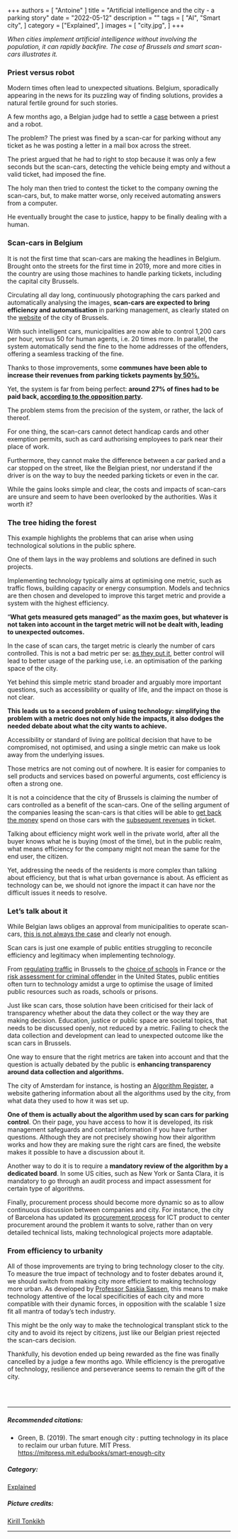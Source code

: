 +++
authors = [
    "Antoine"
]
title = "Artificial intelligence and the city - a parking story"
date = "2022-05-12"
description = ""
tags = [ "AI", "Smart city",
]
category = ["Explained", ]
images = [
    "city.jpg",
]
+++

*When cities implement artificial intelligence without involving the population, it can rapidly backfire. The case of Brussels and smart scan-cars illustrates it.*

### Priest versus robot

Modern times often lead to unexpected situations. Belgium, sporadically appearing in the news for its puzzling way of finding solutions, provides a natural fertile ground for such stories.

A few months ago, a Belgian judge had to settle a [case](https://www.sudinfo.be/id432574/article/2021-12-09/bientot-cela-ira-devant-la-justice-et-jen-suis-ravi-gregorio-un-pretre-belge-eu) between a priest and a robot. 

The problem? The priest was fined by a scan-car for parking without any ticket as he was posting a letter in a mail box across the street. 

The priest argued that he had to right to stop because it was only a few seconds but the scan-cars, detecting the vehicle being empty and without a valid ticket, had imposed the fine. 

The holy man then tried to contest the ticket to the company owning the scan-cars, but, to make matter worse, only received automating answers from a computer. 

He eventually brought the case to justice, happy to be finally dealing with a human.

### Scan-cars in Belgium

It is not the first time that scan-cars are making the headlines in Belgium. Brought onto the streets for the first time in 2019, more and more cities in the country are using those machines to handle parking tickets, including the capital city Brussels. 

Circulating all day long, continuously photographing the cars parked and automatically analysing the images, **scan-cars are expected to bring efficiency and automatisation** in parking management, as clearly stated on the [website](https://www.bruxelles.be/scanauto) of the city of Brussels. 

With such intelligent cars, municipalities are now able to control 1,200 cars per hour, versus 50 for human agents, i.e. 20 times more. In parallel, the system automatically send the fine to the home addresses of the offenders, offering a seamless tracking of the fine.

Thanks to those improvements, some **communes have been able to increase their revenues from parking tickets payments [by 50%.](https://bx1.be/categories/news/stationnement-le-mr-veut-un-moratoire-sur-le-controle-par-scan-cars/)**

Yet, the system is far from being perfect: **around 27% of fines had to be paid back, [according to the opposition party](https://bx1.be/categories/news/stationnement-le-mr-veut-un-moratoire-sur-le-controle-par-scan-cars/).** 

The problem stems from the precision of the system, or rather, the lack of thereof. 

For one thing, the scan-cars cannot detect handicap cards and other exemption permits, such as card authorising employees to park near their place of work.

Furthermore, they cannot make the difference between a car parked and a car stopped on the street, like the Belgian priest, nor understand if the driver is on the way to buy the needed parking tickets or even in the car.

While the gains looks simple and clear, the costs and impacts of scan-cars are unsure and seem to have been overlooked by the authorities. Was it worth it?

### The tree hiding the forest
This example highlights the problems that can arise when using technological solutions in the public sphere. 

One of them lays in the way problems and solutions are defined in such projects. 

Implementing technology typically aims at optimising one metric, such as traffic flows, building capacity or energy consumption. Models and technics are then chosen and developed to improve this target metric and provide a system with the highest efficiency.

“**What gets measured gets managed” as the maxim goes, but whatever is not taken into account in the target metric will not be dealt with, leading to unexpected outcomes.**

In the case of scan cars, the target metric is clearly the number of cars controlled. This is not a bad metric per se: [as they put it](https://www.bruxelles.be/scanauto), better control will lead to better usage of the parking use, i.e. an optimisation of the parking space of the city.

Yet behind this simple metric stand broader and arguably more important questions, such as accessibility or quality of life, and the impact on those is not clear. 

**This leads us to a second problem of using technology: simplifying the problem with a metric does not only hide the impacts, it also dodges the needed debate about what the city wants to achieve.**

Accessibility or standard of living are political decision that have to be compromised, not optimised, and using a single metric can make us look away from the underlying issues.

Those metrics are not coming out of nowhere. It is easier for companies to sell products and services based on powerful arguments, cost efficiency is often a strong one.

It is not a coincidence that the city of Brussels is claiming the number of cars controlled as a benefit of the scan-cars. One of the selling argument of the companies leasing the scan-cars is that cities will be able to [get back the money](https://www.dhnet.be/regions/bruxelles/stationnement-bruxelles-lance-deux-voitures-capables-de-scanner-36-000-vehicules-par-jour-5b055b57553291b801359497#:~:text=DH%20Les%20Sports%2B-,Stationnement%20%3A%20Bruxelles%20lance%20deux%20voitures%20capables,scanner%2036.000%20v%C3%A9hicules%20par%20jour!&text=Ces%20deux%20scan%2Dcars%20commenceront,de%20la%20Ville%20de%20Bruxelles.) spend on those cars with the [subsequent revenues](https://www.rtbf.be/article/investigation-sur-les-scan-car-jackpot-pour-les-communes-10864495) in ticket. 

Talking about efficiency might work well in the private world, after all the buyer knows what he is buying (most of the time), but in the public realm, what means efficiency for the company might not mean the same for the end user, the citizen. 

Yet, addressing the needs of the residents is more complex than talking about efficiency, but that is what urban governance is about. As efficient as technology can be, we should not ignore the impact it can have nor the difficult issues it needs to resolve.

### Let’s talk about it

While Belgian laws obliges an approval from municipalities to operate scan-cars, [this is not always the case](https://www.lesoir.be/438665/article/2022-04-27/schaerbeek-la-scan-car-roule-depuis-deux-ans-sans-lavis-du-conseil-communal) and clearly not enough.

Scan cars is just one example of public entities struggling to reconcile efficiency and legitimacy when implementing technology. 

From [regulating traffic](https://www.brusselstimes.com/brussels/105236/belgium-speeds-up-traffic-lights-due-empty-roads) in Brussels to the [choice of schools](https://celsalab.fr/2021/06/01/parcoursup-le-probleme-nest-pas-qualgorithmique-il-est-aussi-politique/#:~:text=2021%20par%20celsalab-,Parcoursup%20%3A%20%C2%AB%20Le%20probl%C3%A8me%20n'est%20pas%20qu'algorithmique,tomber%20jeudi%2027%20mai%202021.) in France or the [risk assessment for criminal offender](https://www.technologyreview.com/2019/01/21/137783/algorithms-criminal-justice-ai/) in the United States, public entities often turn to technology amidst a urge to optimise the usage of limited public resources such as roads, schools or prisons.

Just like scan cars, those solution have been criticised for their lack of transparency whether about the data they collect or the way they are making decision. Education, justice or public space are societal topics, that needs to be discussed openly, not reduced by a metric. Failing to check the data collection and development can lead to unexpected outcome like the scan cars in Brussels. 

One way to ensure that the right metrics are taken into account and that the question is actually debated by the public is **enhancing transparency around data collection and algorithms.**

The city of Amsterdam for instance, is hosting an [Algorithm Register](https://algoritmeregister.amsterdam.nl/en/ai-register/), a website gathering information about all the algorithms used by the city, from what data they used to how it was set up. 

**One of them is actually about the algorithm used by scan cars for parking control**. On their page, you have access to how it is developed, its risk management safeguards and contact information if you have further questions. Although they are not precisely showing how their algorithm works and how they are making sure the right cars are fined, the website makes it possible to have a discussion about it. 

Another way to do it is to require a **mandatory review of the algorithm by a dedicated board**. In some US cities, such as New York or Santa Clara, it is mandatory to go through an audit process and impact assessment for certain type of algorithms. 

Finally, procurement process should become more dynamic so as to allow continuous discussion between companies and city. For instance, the city of Barcelona has updated its [procurement process](https://www.barcelona.cat/digitalstandards/en/innovative-procurement/0.1/innovating) for ICT product to center procurement around the problem it wants to solve, rather than on very detailed technical lists, making technological projects more adaptable.

### From efficiency to urbanity

All of those improvements are trying to bring technology closer to the city. To measure the true impact of technology and to foster debates around it, we should switch from making city more efficient to making technology more urban. As developed by [Professor Saskia Sassen](https://medium.com/urban-ai/urbanized-technology-f74c036e89b7), this means to make technology attentive of the local specificities of each city and more compatible with their dynamic forces, in opposition with the scalable 1 size fit all mantra of today’s tech industry.

This might be the only way to make the technological transplant stick to the city and to avoid its reject by citizens, just like our Belgian priest rejected the scan-cars decision.

Thankfully, his devotion ended up being rewarded as the fine was finally cancelled by a judge a few months ago. While efficiency is the prerogative of technology, resilience and perseverance seems to remain the gift of the city.

##### &nbsp; 
***
##### Recommended citations:
- Green, B. (2019). The smart enough city : putting technology in its place to reclaim our urban future. MIT Press. https://mitpress.mit.edu/books/smart-enough-city 

##### Category:
[Explained](https://decodetech.eu/category/explained/)

##### Picture credits:
[Kirill Tonkikh](https://unsplash.com/photos/VHMOjviPgcU)
***
